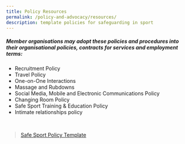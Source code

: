 ```yaml
---
title: Policy Resources
permalink: /policy-and-advocacy/resources/
description: template policies for safeguarding in sport
---
```

##### Member organisations may adopt these policies and procedures into their organisational policies, contracts for services and employment terms:


* Recruitment Policy
* Travel Policy
* One-on-One Interactions
* Massage and Rubdowns
* Social Media, Mobile and Electronic Communications Policy
* Changing Room Policy
* Safe Sport Training & Education Policy
* Intimate relationships policy
<br>

> [Safe Sport Policy Template](/files/Template%20Safe%20Sport%20Policy.pdf)